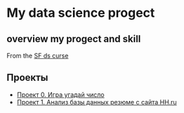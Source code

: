 # My data science progect
## overview my progect and skill
From the [SF ds curse](https://skillfactory.ru/data-scientist)

## Проекты

* [Проект 0. Игра угадай число](https://github.com/Serstefs/sfds/tree/main/Progect_0)
* [Проект 1. Анализ базы данных резюме с сайта HH.ru](https://github.com/Serstefs/sfds/blob/main/Progect_1)

